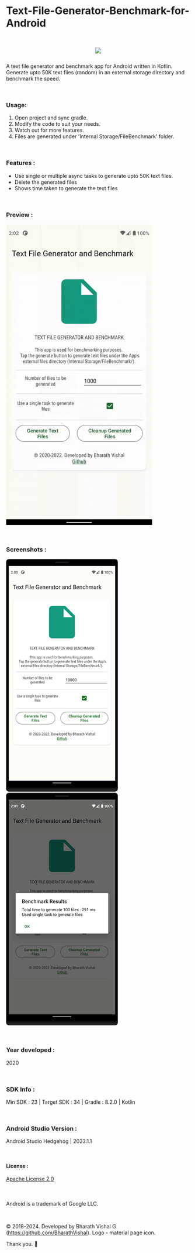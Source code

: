 # Text-File-Generator-Benchmark-for-Android

<h1 align=center>
<img src="Logo/Icon.png" width=23%>
</h1>

A text file generator and benchmark app for Android written in Kotlin. Generate upto 50K text files (random) in an external storage directory and benchmark the speed.

&nbsp;
### Usage:
1. Open project and sync gradle.
2. Modify the code to suit your needs.
3. Watch out for more features.
4. Files are generated under 'Internal Storage/FileBenchmark' folder.


&nbsp;
### Features :
- Use single or multiple async tasks to generate upto 50K text files.
- Delete the generated files
- Shows time taken to generate the text files

&nbsp;
### Preview : 
![Preview](https://github.com/BharathVishal/Text-File-Generator-Benchmark-for-Android/blob/master/Preview/PreviewGif.gif)


&nbsp;
### Screenshots : 
![Screenshot 1](https://github.com/BharathVishal/Text-File-Generator-Benchmark-for-Android/blob/master/Screenshots/1.png?s=20)
![Screenshot 2](https://github.com/BharathVishal/Text-File-Generator-Benchmark-for-Android/blob/master/Screenshots/2.png?s=20)



&nbsp;
### Year developed : 
2020


&nbsp;

### SDK Info : 
Min SDK : 23  | Target SDK : 34 | Gradle : 8.2.0  | Kotlin

&nbsp;


### Android Studio Version : 
Android Studio Hedgehog | 2023.1.1



&nbsp;

#### License : 
[Apache License 2.0](https://github.com/BharathVishal/Text-File-Generator-Benchmark-for-Android/blob/master/LICENSE)
&nbsp;

&nbsp;

####
Android is a trademark of Google LLC. 
&nbsp;

&nbsp;


© 2018-2024. Developed by Bharath Vishal G (https://github.com/BharathVishal).
Logo - material page icon.

Thank you. :slightly_smiling_face:

